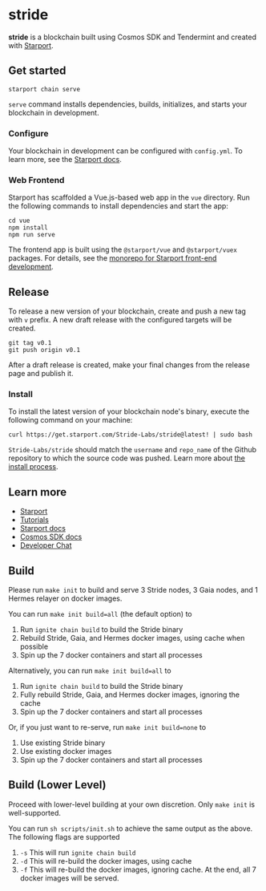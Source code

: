 # stride

**stride** is a blockchain built using Cosmos SDK and Tendermint and created with [Starport](https://starport.com).

## Get started

```
starport chain serve
```

`serve` command installs dependencies, builds, initializes, and starts your blockchain in development.

### Configure

Your blockchain in development can be configured with `config.yml`. To learn more, see the [Starport docs](https://docs.starport.com).

### Web Frontend

Starport has scaffolded a Vue.js-based web app in the `vue` directory. Run the following commands to install dependencies and start the app:

```
cd vue
npm install
npm run serve
```

The frontend app is built using the `@starport/vue` and `@starport/vuex` packages. For details, see the [monorepo for Starport front-end development](https://github.com/tendermint/vue).

## Release

To release a new version of your blockchain, create and push a new tag with `v` prefix. A new draft release with the configured targets will be created.

```
git tag v0.1
git push origin v0.1
```

After a draft release is created, make your final changes from the release page and publish it.

### Install

To install the latest version of your blockchain node's binary, execute the following command on your machine:

```
curl https://get.starport.com/Stride-Labs/stride@latest! | sudo bash
```

`Stride-Labs/stride` should match the `username` and `repo_name` of the Github repository to which the source code was pushed. Learn more about [the install process](https://github.com/allinbits/starport-installer).

## Learn more

- [Starport](https://starport.com)
- [Tutorials](https://docs.starport.com/guide)
- [Starport docs](https://docs.starport.com)
- [Cosmos SDK docs](https://docs.cosmos.network)
- [Developer Chat](https://discord.gg/H6wGTY8sxw)

## Build

Please run `make init` to build and serve 3 Stride nodes, 3 Gaia nodes, and 1 Hermes relayer on docker images. 

You can run `make init build=all` (the default option) to 
1. Run `ignite chain build` to build the Stride binary
2. Rebuild Stride, Gaia, and Hermes docker images, using cache when possible
3. Spin up the 7 docker containers and start all processes

Alternatively, you can run `make init build=all` to 
1. Run `ignite chain build` to build the Stride binary
2. Fully rebuild Stride, Gaia, and Hermes docker images, ignoring the cache
3. Spin up the 7 docker containers and start all processes

Or, if you just want to re-serve, run `make init build=none` to 
1. Use existing Stride binary
2. Use existing docker images 
3. Spin up the 7 docker containers and start all processes

## Build (Lower Level)

Proceed with lower-level building at your own discretion. Only `make init` is well-supported. 

You can run `sh scripts/init.sh` to achieve the same output as the above. The following flags are supported
1. `-s` This will run `ignite chain build`
2. `-d` This will re-build the docker images, using cache
3. `-f` This will re-build the docker images, ignoring cache. 
At the end, all 7 docker images will be served. 
